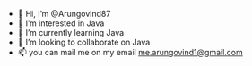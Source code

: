 - 👋 Hi, I’m @Arungovind87
- 👀 I’m interested in Java
- 🌱 I’m currently learning Java
- 💞️ I’m looking to collaborate on Java
- 📫 you can mail me on my email me.arungovind1@gmail.com

<!---
Arungovind87/Arungovind87 is a ✨ special ✨ repository because its `README.md` (this file) appears on your GitHub profile.
You can click the Preview link to take a look at your changes.
--->
